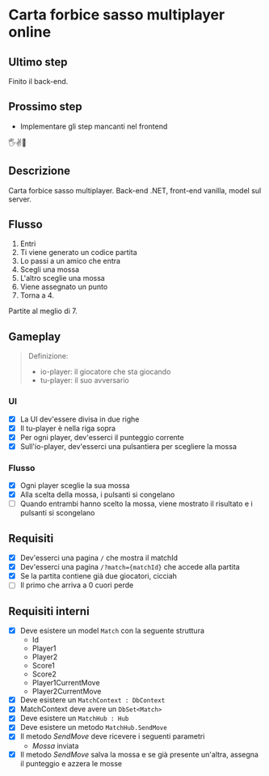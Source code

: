 # Carta forbice sasso multiplayer online

## Ultimo step

Finito il back-end.

## Prossimo step

- Implementare gli step mancanti nel frontend

🖐️✌️👊

## Descrizione

Carta forbice sasso multiplayer. Back-end .NET, front-end vanilla, model sul server.

## Flusso

1. Entri
2. Ti viene generato un codice partita
3. Lo passi a un amico che entra
4. Scegli una mossa
5. L'altro sceglie una mossa
6. Viene assegnato un punto
7. Torna a 4.

Partite al meglio di 7.

## Gameplay

> Definizione:
> - io-player: il giocatore che sta giocando
> - tu-player: il suo avversario

### UI

- [x] La UI dev'essere divisa in due righe
- [x] Il tu-player è nella riga sopra
- [x] Per ogni player, dev'esserci il punteggio corrente
- [x] Sull'io-player, dev'esserci una pulsantiera per scegliere la mossa

### Flusso

- [x] Ogni player sceglie la sua mossa
- [x] Alla scelta della mossa, i pulsanti si congelano
- [ ] Quando entrambi hanno scelto la mossa, viene mostrato il risultato e i pulsanti si scongelano

## Requisiti

- [x] Dev'esserci una pagina `/` che mostra il matchId
- [x] Dev'esserci una pagina `/?match={matchId}` che accede alla partita
- [x] Se la partita contiene già due giocatori, cicciah
- [ ] Il primo che arriva a 0 cuori perde

## Requisiti interni

- [x] Deve esistere un model `Match` con la seguente struttura
    - Id
    - Player1
    - Player2
    - Score1
    - Score2
    - Player1CurrentMove
    - Player2CurrentMove
- [x] Deve esistere un `MatchContext : DbContext`
- [x] MatchContext deve avere un `DbSet<Match>`
- [x] Deve esistere un `MatchHub : Hub`
- [x] Deve esistere un metodo `MatchHub.SendMove`
- [x] Il metodo _SendMove_ deve ricevere i seguenti parametri
    - _Mossa_ inviata
- [x] Il metodo _SendMove_ salva la mossa e se già presente un'altra, assegna il punteggio e azzera le mosse
